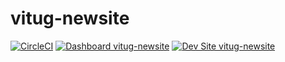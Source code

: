 # vitug-newsite

[![CircleCI](https://circleci.com/gh/jinnuel10/vitug-newsite.svg?style=shield)](https://circleci.com/gh/jinnuel10/vitug-newsite)
[![Dashboard vitug-newsite](https://img.shields.io/badge/dashboard-vitug_newsite-yellow.svg)](https://dashboard.pantheon.io/sites/2e926135-c0b5-4a3b-8779-70ed732831d6#dev/code)
[![Dev Site vitug-newsite](https://img.shields.io/badge/site-vitug_newsite-blue.svg)](http://dev-vitug-newsite.pantheonsite.io/)